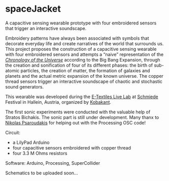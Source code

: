 spaceJacket
===========

A capacitive sensing wearable prototype with four embroidered sensors that trigger an interactive soundscape.

Embroidery patterns have always been associated with symbols that decorate everyday life and create narratives of the world that surrounds us. This project proposes the construction of a capacitive sensing wearable with four embroidered sensors and attempts a “naive” representation of the <a href="http://en.wikipedia.org/wiki/Chronology_of_the_universe#mediaviewer/File:CMB_Timeline300_no_WMAP.jpg"><em>Chronology of the Universe</em></a> according to the Big Bang Expansion, through the creation and sonification of four of its different phases: the birth of sub-atomic particles, the creation of matter, the formation of galaxies and planets and the actual metric expansion of the known universe. The copper thread sensors trigger an interactive soundscape of chaotic and stochastic sound generators.

This wearable was developed during the <a href="http://www.kobakant.at/DIY/?p=4305">E-Textiles Live Lab</a> at <a href="http://schmiede.ca/">Schmiede</a> Festival in Hallein, Austria, organized by <a href="http://www.kobakant.at/">Kobakant</a>.

The first sonic experiments were conducted with the valuable help of Stratos Bichakis. The sonic part is still under development.
Many thanx to <a href="http://www.nikolaspsaroudakis.com/projects/">Nikolas Psaroudakis</a> for helping out with the Processing OSC code!

Circuit:
* a LilyPad Arduino
* four capacitive sensors embroidered with copper thread
* four 3.3 M Ohms resistors

Software: Arduino, Processing, SuperCollider

Schematics to be uploaded soon...
